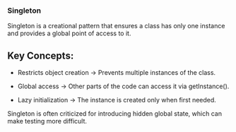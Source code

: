 ### Singleton

Singleton is a creational pattern that ensures a class has only one instance and provides a global point of access to it.

## Key Concepts:

* Restricts object creation → Prevents multiple instances of the class.

* Global access → Other parts of the code can access it via getInstance().

* Lazy initialization → The instance is created only when first needed.

Singleton is often criticized for introducing hidden global state, which can make testing more difficult.
